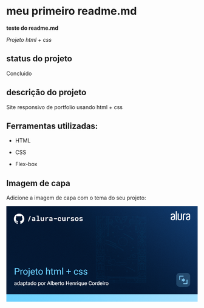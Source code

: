 # meu primeiro readme.md

**teste do readme.md**

*Projeto html + css*

## status do projeto

Concluido

## descrição do projeto

Site responsivo de portfolio usando html + css

## Ferramentas utilizadas:

* HTML

* CSS

* Flex-box

## Imagem de capa

Adicione a imagem de capa com o tema do seu projeto:

![Imagem de Capa no GitHub](/Front-end-Projeto%20html%20+%20css.png)
